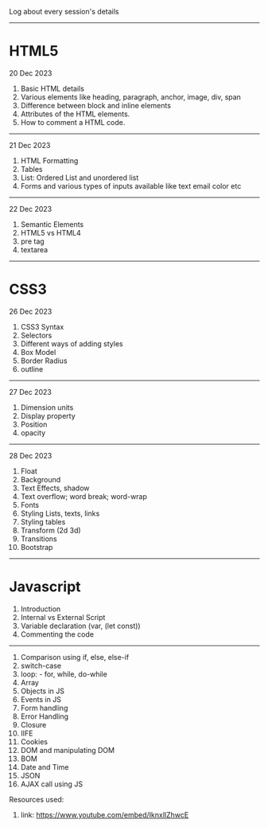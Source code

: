Log about every session's details

---

# HTML5

20 Dec 2023

1. Basic HTML details
2. Various elements like heading, paragraph, anchor, image, div, span
3. Difference between block and inline elements
4. Attributes of the HTML elements.
5. How to comment a HTML code.

---

21 Dec 2023

1. HTML Formatting
2. Tables
3. List: Ordered List and unordered list
4. Forms and various types of inputs available like text email color etc

---

22 Dec 2023

1. Semantic Elements
2. HTML5 vs HTML4
3. pre tag
4. textarea

---

# CSS3

26 Dec 2023

1. CSS3 Syntax
2. Selectors
3. Different ways of adding styles
4. Box Model
5. Border Radius
6. outline

---

27 Dec 2023

1. Dimension units
2. Display property
3. Position
4. opacity

---

28 Dec 2023

1. Float
2. Background
3. Text Effects, shadow
4. Text overflow; word break; word-wrap
5. Fonts
6. Styling Lists, texts, links
7. Styling tables
8. Transform (2d 3d)
9. Transitions
10. Bootstrap

---

# Javascript

1. Introduction
2. Internal vs External Script
3. Variable declaration (var, (let const))
4. Commenting the code

---

1. Comparison using if, else, else-if
2. switch-case
3. loop: - for, while, do-while
4. Array
5. Objects in JS
6. Events in JS
7. Form handling
8. Error Handling
9. Closure
10. IIFE
11. Cookies
12. DOM and manipulating DOM
13. BOM
14. Date and Time
15. JSON
16. AJAX call using JS

Resources used:

1. link: https://www.youtube.com/embed/IknxlIZhwcE
